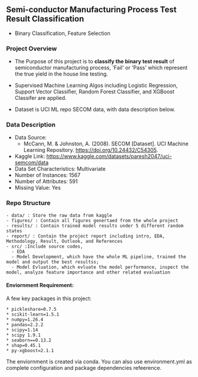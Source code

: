 ##  Semi-conductor Manufacturing Process Test Result Classification 

- Binary Classification, Feature Selection

### Project Overview

- The Purpose of this project is to **classify the binary test result** of semiconductor manufacturing process, 'Fail' or 'Pass' which represent the true yield in the house line testing.
  
- Supervised Machine Learning Algos including Logistic Regression, Support Vector Classifier, Random Forest Classifier, and XGBoost Classifer are applied.
  
- Dataset is UCI ML repo SECOM data, with data description below.

### Data Description 
- Data Source:
  - McCann, M. & Johnston, A. (2008). SECOM [Dataset]. UCI Machine Learning Repository. https://doi.org/10.24432/C54305.
- Kaggle Link: https://www.kaggle.com/datasets/paresh2047/uci-semcom/data
- Data Set Characteristics: Multivariate
- Number of Instances: 1567
- Number of Attributes: 591
- Missing Value: Yes

### Repo Structure

```
- data/ : Store the raw data from kaggle
- figures/ : Contain all figures genertaed from the whole project
- results/ : Contain trained model results under 5 different random states
- report/ : Contain the project report including intro, EDA, Methodology, Result, Outlook, and References 
- src/ :Include source codes,
  - EDA
  - Model Development, which have the whole ML pipeline, trained the model and output the best resultss;
  - Model Evluation, which evluate the model performance, inspect the model, analyze feature importance and other related evaluation
```

#### Enviornment Requirement: 

A few key packages in this project:

```
* pickleshare=0.7.5
* scikit-learn=1.5.1
* numpy=1.26.4
* pandas=2.2.2
* scipy=1.14
* scipy 1.9.1
* seaborn==0.13.2
* shap=0.45.1
* py-xgboost=2.1.1
```

The enviornment is created via conda. You can also use environment.yml as complete configuration and package dependencies refeerence. 
